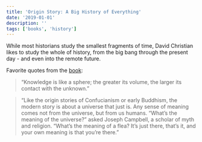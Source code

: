 ```yaml
---
title: 'Origin Story: A Big History of Everything'
date: '2019-01-01'
description: ''
tags: ['books', 'history']
---
```


While most historians study the smallest fragments of time, David Christian likes to study the whole of history, from the big bang through the present day - and even into the remote future.

Favorite quotes from the [book](http://a.co/d/e0hqkHu):

> “Knowledge is like a sphere; the greater its volume, the larger its contact with the unknown.”

> “Like the origin stories of Confucianism or early Buddhism, the modern story is about a universe that just is. Any sense of meaning comes not from the universe, but from us humans. “What’s the meaning of the universe?” asked Joseph Campbell, a scholar of myth and religion. “What’s the meaning of a flea? It’s just there, that’s it, and your own meaning is that you’re there.”

